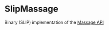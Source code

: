 # SlipMassage
Binary (SLIP) implementation of the [Massage API](https://github.com/SofaPirate/Massenger)

